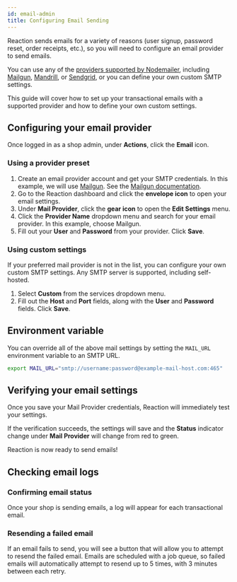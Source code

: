 ```yaml
---
id: email-admin
title: Configuring Email Sending
---
```


Reaction sends emails for a variety of reasons (user signup, password reset, order receipts, etc.), so you will need to configure an email provider to send emails.

You can use any of the [providers supported by Nodemailer](https://github.com/nodemailer/nodemailer-wellknown#supported-services), including [Mailgun](https://www.mailgun.com/), [Mandrill](https://www.mandrill.com/), or [Sendgrid](https://sendgrid.com/), or you can define your own custom SMTP settings.

This guide will cover how to set up your transactional emails with a supported provider and how to define your own custom settings.

## Configuring your email provider

Once logged in as a shop admin, under **Actions**, click the <i class="font-icon fa fa-envelope"></i> **Email** icon.

### Using a provider preset

1. Create an email provider account and get your SMTP credentials. In this example, we will use [Mailgun](https://www.mailgun.com/). See the [Mailgun documentation](https://documentation.mailgun.com/quickstart.html).
2. Go to the Reaction dashboard and click the **envelope icon** to open your email settings.
3. Under **Mail Provider**, click the **gear icon** to open the **Edit Settings** menu.
4. Click the **Provider Name** dropdown menu and search for your email provider. In this example, choose Mailgun.
5. Fill out your **User** and **Password** from your provider. Click **Save**.

### Using custom settings

If your preferred mail provider is not in the list, you can configure your own custom SMTP settings. Any SMTP server is supported, including self-hosted.

1. Select **Custom** from the services dropdown menu.
2. Fill out the **Host** and **Port** fields, along with the **User** and **Password** fields. Click **Save**.

## Environment variable

You can override all of the above mail settings by setting the `MAIL_URL` environment variable to an SMTP URL.

```sh
export MAIL_URL="smtp://username:password@example-mail-host.com:465"
```

## Verifying your email settings

Once you save your Mail Provider credentials, Reaction will immediately test your settings.

If the verification succeeds, the settings will save and the **Status** indicator change under **Mail Provider** will change from red to green.

Reaction is now ready to send emails!

## Checking email logs

### Confirming email status

Once your shop is sending emails, a log will appear for each transactional email.

### Resending a failed email

If an email fails to send, you will see a button that will allow you to attempt to resend the failed email. Emails are scheduled with a job queue, so failed emails will automatically attempt to resend up to 5 times, with 3 minutes between each retry.
